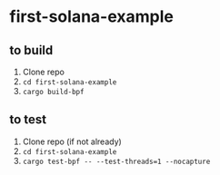 # first-solana-example

## to build
1. Clone repo
2. `cd first-solana-example`
3. `cargo build-bpf`

## to test
1. Clone repo (if not already)
2. `cd first-solana-example`
3. `cargo test-bpf -- --test-threads=1 --nocapture`